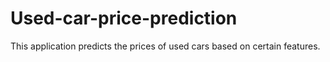 # Used-car-price-prediction
This application predicts the prices of used cars based on certain features.
